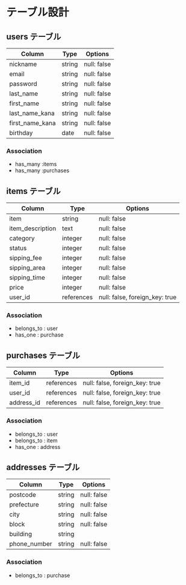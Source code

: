 # テーブル設計

## users テーブル
| Column          | Type   | Options     |
| --------------- | ------ | ----------- |
| nickname        | string | null: false |
| email           | string | null: false |
| password        | string | null: false |
| last_name       | string | null: false |
| first_name      | string | null: false |
| last_name_kana  | string | null: false |
| first_name_kana | string | null: false |
| birthday        | date   | null: false |

### Association
- has_many :items
- has_many :purchases

## items テーブル
| Column           | Type       | Options                        |
| ---------------- | ---------- | ------------------------------ |
| item             | string     | null: false                    |
| item_description | text       | null: false                    |
| category         | integer    | null: false                    |
| status           | integer    | null: false                    |
| sipping_fee      | integer    | null: false                    |
| sipping_area     | integer    | null: false                    |
| sipping_time     | integer    | null: false                    |
| price            | integer    | null: false                    |
| user_id          | references | null: false, foreign_key: true |

### Association
- belongs_to : user
- has_one : purchase

## purchases テーブル
| Column     | Type       | Options                        |
| ---------- | ---------- | ------------------------------ |
| item_id    | references | null: false, foreign_key: true |
| user_id    | references | null: false, foreign_key: true |
| address_id | references | null: false, foreign_key: true |

### Association
- belongs_to : user
- belongs_to : item
- has_one : address

## addresses テーブル
| Column       | Type   | Options     |
| ------------ | ------ | ----------- |
| postcode     | string | null: false |
| prefecture   | string | null: false |
| city         | string | null: false |
| block        | string | null: false |
| building     | string |             |
| phone_number | string | null: false |

### Association
- belongs_to : purchase